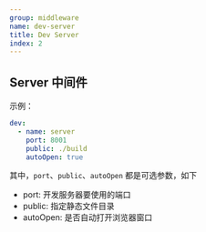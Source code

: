 ```yaml
---
group: middleware
name: dev-server
title: Dev Server
index: 2
---
```


## Server 中间件

示例：

```yml
dev:
  - name: server
    port: 8001       
    public: ./build
    autoOpen: true
```

其中，`port`、`public`、`autoOpen` 都是可选参数，如下

* port: 开发服务器要使用的端口
* public: 指定静态文件目录
* autoOpen: 是否自动打开浏览器窗口